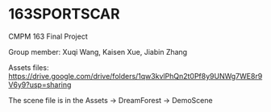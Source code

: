 # 163SPORTSCAR
CMPM 163 Final Project

Group member: Xuqi Wang, Kaisen Xue, Jiabin Zhang

Assets files: https://drive.google.com/drive/folders/1qw3kvlPhQn2t0Pf8y9UNWg7WE8r9V6y9?usp=sharing

The scene file is in the Assets -> DreamForest -> DemoScene
